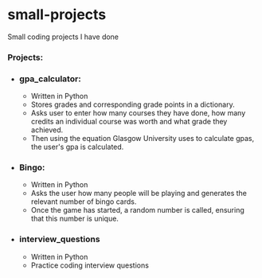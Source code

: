 # small-projects
Small coding projects I have done

### Projects:
  - ### gpa_calculator:
    - Written in Python
    - Stores grades and corresponding grade points in a dictionary.
    - Asks user to enter how many courses they have done, how many credits an individual course was worth and what grade they achieved.
    - Then using the equation Glasgow University uses to calculate gpas, the user's gpa is calculated.

  - ### Bingo:
    - Written in Python
    - Asks the user how many people will be playing and generates the relevant number of bingo cards.
    - Once the game has started, a random number is called, ensuring that this number is unique.
    
  - ### interview_questions
    - Written in Python
    - Practice coding interview questions
